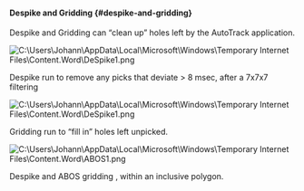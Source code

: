 #### Despike and Gridding {#despike-and-gridding}

Despike and Gridding can “clean up” holes left by the AutoTrack application.

![C:\Users\Johann\AppData\Local\Microsoft\Windows\Temporary Internet Files\Content.Word\DeSpike1.png](C:\Temp\Gitbook3\export\assets\cusersjohannappdatalocalmicro.png)

Despike run to remove any picks that deviate &gt; 8 msec, after a 7x7x7 filtering

![C:\Users\Johann\AppData\Local\Microsoft\Windows\Temporary Internet Files\Content.Word\DeSpike1.png](C:\Temp\Gitbook3\export\assets\cusersjohannappdatalocalmicro.png)

Gridding run to “fill in” holes left unpicked.

![C:\Users\Johann\AppData\Local\Microsoft\Windows\Temporary Internet Files\Content.Word\ABOS1.png](C:\Temp\Gitbook3\export\assets\cusersjohannappdatalocalmicro.png)

Despike and ABOS gridding , within an inclusive polygon.